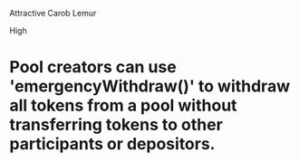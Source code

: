 Attractive Carob Lemur

High

# Pool creators can use 'emergencyWithdraw()' to withdraw all tokens from a pool without transferring tokens to other participants or depositors.

